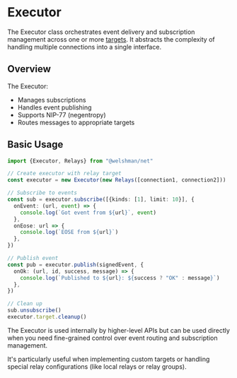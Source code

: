 # Executor

The Executor class orchestrates event delivery and subscription management across one or more [targets](/net/targets.md). It abstracts the complexity of handling multiple connections into a single interface.

## Overview

The Executor:

- Manages subscriptions
- Handles event publishing
- Supports NIP-77 (negentropy)
- Routes messages to appropriate targets

## Basic Usage

```typescript
import {Executor, Relays} from "@welshman/net"

// Create executor with relay target
const executor = new Executor(new Relays([connection1, connection2]))

// Subscribe to events
const sub = executor.subscribe([{kinds: [1], limit: 10}], {
  onEvent: (url, event) => {
    console.log(`Got event from ${url}`, event)
  },
  onEose: url => {
    console.log(`EOSE from ${url}`)
  },
})

// Publish event
const pub = executor.publish(signedEvent, {
  onOk: (url, id, success, message) => {
    console.log(`Published to ${url}: ${success ? "OK" : message}`)
  },
})

// Clean up
sub.unsubscribe()
executor.target.cleanup()
```

The Executor is used internally by higher-level APIs but can be used directly when you need fine-grained control over event routing and subscription management.

It's particularly useful when implementing custom targets or handling special relay configurations (like local relays or relay groups).
